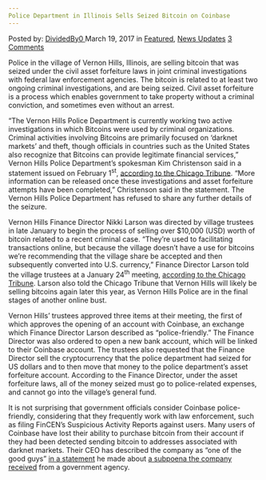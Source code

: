 ```yaml
---
Police Department in Illinois Sells Seized Bitcoin on Coinbase
---
```

<article class="post-listing post-18685 post type-post status-publish format-standard has-post-thumbnail hentry category-deepdot-news category-news-updates">
<div class="post-inner">
<span>Posted by: <a href="https://www.deepdotweb.com/author/dividedby0/" title="">DividedBy0 </a></span>
<span>March 19, 2017</span>
<span>in <a href="https://www.deepdotweb.com/category/deepdot-news/" rel="category tag">Featured</a>, <a href="https://www.deepdotweb.com/category/news-updates/" rel="category tag">News Updates</a></span>
<span><a href="https://www.deepdotweb.com/2017/03/19/police-department-in-illinois-sells-seized-bitcoin-on-coinbase/#comments">3 Comments</a></span>
</p>
<div class="clear"></div>
<div class="entry">
<p>Police in the village of Vernon Hills, Illinois, are selling bitcoin that was seized under the civil asset forfeiture laws in joint criminal investigations with federal law enforcement agencies. The bitcoin is related to at least two ongoing criminal investigations, and are being seized. Civil asset forfeiture is a process which enables government to take property without a criminal conviction, and sometimes even without an arrest.</p>
<p>“The Vernon Hills Police Department is currently working two active investigations in which Bitcoins were used by criminal organizations. Criminal activities involving Bitcoins are primarily focused on &#8216;darknet markets&#8217; and theft, though officials in countries such as the United States also recognize that Bitcoins can provide legitimate financial services,” Vernon Hills Police Department’s spokesman Kim Christenson said in a statement issued on February 1<sup>st</sup>, <a href="http://www.chicagotribune.com/suburbs/vernon-hills/news/ct-vhr-police-bitcoin-seized-converted-tl-0209-20170206-story.html">according to the Chicago Tribune</a>. “More information can be released once these investigations and asset forfeiture attempts have been completed,” Christenson said in the statement. The Vernon Hills Police Department has refused to share any further details of the seizure.</p>
<p>Vernon Hills Finance Director Nikki Larson was directed by village trustees in late January to begin the process of selling over $10,000 (USD) worth of bitcoin related to a recent criminal case. “They&#8217;re used to facilitating transactions online, but because the village doesn&#8217;t have a use for bitcoins we&#8217;re recommending that the village share be accepted and then subsequently converted into U.S. currency,” Finance Director Larson told the village trustees at a January 24<sup>th</sup> meeting, <a href="http://www.chicagotribune.com/suburbs/vernon-hills/news/ct-vhr-police-bitcoin-seized-converted-tl-0209-20170206-story.html">according to the Chicago Tribune</a>. Larson also told the Chicago Tribune that Vernon Hills will likely be selling bitcoins again later this year, as Vernon Hills Police are in the final stages of another online bust.</p>
<p><a id="post-18685-_gjdgxs"></a> Vernon Hills’ trustees approved three items at their meeting, the first of which approves the opening of an account with Coinbase, an exchange which Finance Director Larson described as “police-friendly.” The Finance Director was also ordered to open a new bank account, which will be linked to their Coinbase account. The trustees also requested that the Finance Director sell the cryptocurrency that the police department had seized for US dollars and to then move that money to the police department’s asset forfeiture account. According to the Finance Director, under the asset forfeiture laws, all of the money seized must go to police-related expenses, and cannot go into the village’s general fund.</p>
<p><a id="post-18685-_30j0zll"></a> It is not surprising that government officials consider Coinbase police-friendly, considering that they frequently work with law enforcement, such as filing FinCEN’s Suspicious Activity Reports against users. Many users of Coinbase have lost their ability to purchase bitcoin from their account if they had been detected sending bitcoin to addresses associated with darknet markets. Their CEO has described the company as “one of the good guys” <a href="https://medium.com/@barmstrong/coinbase-and-the-irs-c4e2e386e0cf#.p26b4om95">in a statement</a> he made about <a href="https://www.deepdotweb.com/2016/11/29/irs-demands-entire-coinbase-user-database-tax-purposes/">a subpoena the company received</a> from a government agency.</p>
</div>
<span style="display:none" class="updated">2017-03-19</span>
<div style="display:none" class="vcard author" itemprop="author" itemscope itemtype="http://schema.org/Person"><strong class="fn" itemprop="name"><a href="https://www.deepdotweb.com/author/dividedby0/" title="Posts by DividedBy0" rel="author">DividedBy0</a></strong></div>
</div>
</article>

